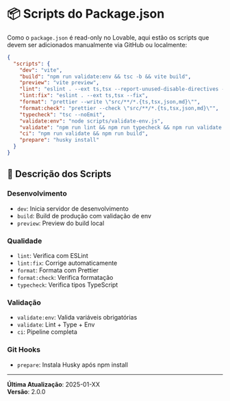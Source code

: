 # 📦 Scripts do Package.json

Como o `package.json` é read-only no Lovable, aqui estão os scripts que devem ser adicionados manualmente via GitHub ou localmente:

```json
{
  "scripts": {
    "dev": "vite",
    "build": "npm run validate:env && tsc -b && vite build",
    "preview": "vite preview",
    "lint": "eslint . --ext ts,tsx --report-unused-disable-directives --max-warnings 0",
    "lint:fix": "eslint . --ext ts,tsx --fix",
    "format": "prettier --write \"src/**/*.{ts,tsx,json,md}\"",
    "format:check": "prettier --check \"src/**/*.{ts,tsx,json,md}\"",
    "typecheck": "tsc --noEmit",
    "validate:env": "node scripts/validate-env.js",
    "validate": "npm run lint && npm run typecheck && npm run validate:env",
    "ci": "npm run validate && npm run build",
    "prepare": "husky install"
  }
}
```

## 📝 Descrição dos Scripts

### **Desenvolvimento**
- `dev`: Inicia servidor de desenvolvimento
- `build`: Build de produção com validação de env
- `preview`: Preview do build local

### **Qualidade**
- `lint`: Verifica com ESLint
- `lint:fix`: Corrige automaticamente
- `format`: Formata com Prettier
- `format:check`: Verifica formatação
- `typecheck`: Verifica tipos TypeScript

### **Validação**
- `validate:env`: Valida variáveis obrigatórias
- `validate`: Lint + Type + Env
- `ci`: Pipeline completa

### **Git Hooks**
- `prepare`: Instala Husky após npm install

---

**Última Atualização**: 2025-01-XX  
**Versão**: 2.0.0
